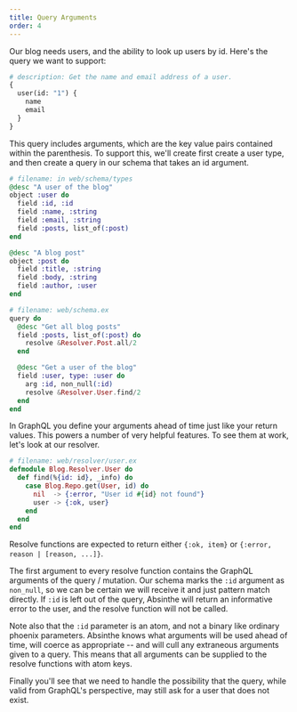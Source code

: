 ```yaml
---
title: Query Arguments
order: 4
---
```


Our blog needs users, and the ability to look up users by id. Here's
the query we want to support:

```graphql
# description: Get the name and email address of a user.
{
  user(id: "1") {
    name
    email
  }
}
```

This query includes arguments, which are the key value pairs contained
within the parenthesis. To support this, we'll create first create a
user type, and then create a query in our schema that takes an id
argument.


```elixir
# filename: in web/schema/types
@desc "A user of the blog"
object :user do
  field :id, :id
  field :name, :string
  field :email, :string
  field :posts, list_of(:post)
end

@desc "A blog post"
object :post do
  field :title, :string
  field :body, :string
  field :author, :user
end
```

```elixir
# filename: web/schema.ex
query do
  @desc "Get all blog posts"
  field :posts, list_of(:post) do
    resolve &Resolver.Post.all/2
  end

  @desc "Get a user of the blog"
  field :user, type: :user do
    arg :id, non_null(:id)
    resolve &Resolver.User.find/2
  end
end
```

In GraphQL you define your arguments ahead of time just like your
return values. This powers a number of very helpful features. To see
them at work, let's look at our resolver.

```elixir
# filename: web/resolver/user.ex
defmodule Blog.Resolver.User do
  def find(%{id: id}, _info) do
    case Blog.Repo.get(User, id) do
      nil  -> {:error, "User id #{id} not found"}
      user -> {:ok, user}
    end
  end
end
```

Resolve functions are expected to return either `{:ok, item}` or
`{:error, reason | [reason, ...]}`.

The first argument to every resolve function contains the GraphQL
arguments of the query / mutation. Our schema marks the `:id` argument as
`non_null`, so we can be certain we will receive it and just pattern
match directly. If `:id` is left out of the query, Absinthe will
return an informative error to the user, and the resolve function will
not be called.

Note also that the `:id` parameter is an atom, and not a binary like
ordinary phoenix parameters. Absinthe knows what arguments will be
used ahead of time, will coerce as appropriate -- and will cull any extraneous
arguments given to a query. This means that all arguments can be supplied to the
resolve functions with atom keys.

Finally you'll see that we need to handle the possibility that the
query, while valid from GraphQL's perspective, may still ask for a
user that does not exist.

